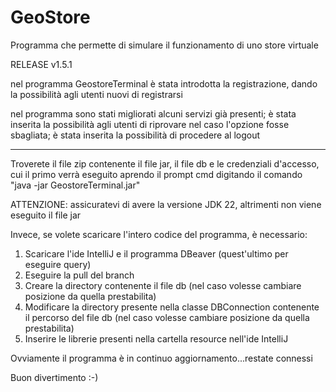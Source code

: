 # GeoStore
Programma che permette di simulare il funzionamento di uno store virtuale

RELEASE v1.5.1

nel programma GeostoreTerminal è stata introdotta la registrazione, dando la possibilità agli utenti nuovi di registrarsi

nel programma sono stati migliorati alcuni servizi già presenti; è stata inserita la possibilità agli utenti di riprovare nel caso l'opzione fosse sbagliata; è stata inserita la possibilità di procedere al logout

--------------------------------------------------------------------------------


Troverete il file zip contenente il file jar, il file db e le credenziali d'accesso, cui il primo verrà eseguito aprendo il prompt cmd digitando il comando "java -jar GeostoreTerminal.jar"

ATTENZIONE: assicuratevi di avere la versione JDK 22, altrimenti non viene eseguito il file jar

Invece, se volete scaricare l'intero codice del programma, è necessario:

1. Scaricare l'ide IntelliJ e il programma DBeaver (quest'ultimo per eseguire query)
2. Eseguire la pull del branch
3. Creare la directory contenente il file db (nel caso volesse cambiare posizione da quella prestabilita)
4. Modificare la directory presente nella classe DBConnection contenente il percorso del file db (nel caso volesse cambiare posizione da quella prestabilita)
5. Inserire le librerie presenti nella cartella resource nell'ide IntelliJ

Ovviamente il programma è in continuo aggiornamento...restate connessi

Buon divertimento :-)

